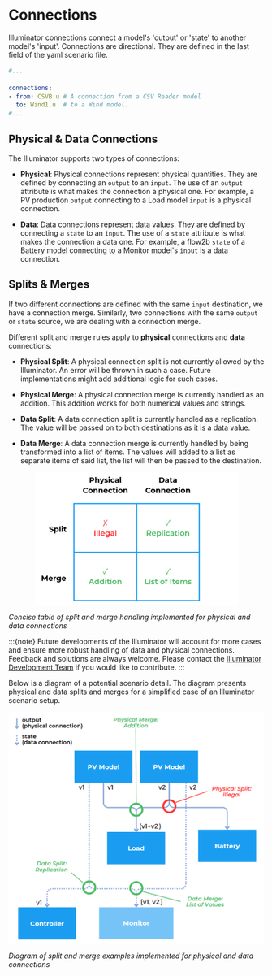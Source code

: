 # Connections

Illuminator connections connect a model's 'output' or 'state' to another model's 'input'. Connections are directional. They are defined in the last field of the yaml scenario file.

```yaml
#... 

connections:
- from: CSVB.u # A connection from a CSV Reader model
  to: Wind1.u  # to a Wind model.
#...
```


## Physical & Data Connections

The Illuminator supports two types of connections:

- **Physical**: Physical connections represent physical quantities. They are defined by connecting an `output` to an `input`. The use of an `output` attribute is what makes the connection a physical one. For example, a PV production `output` connecting to a Load model `input` is a physical connection.

- **Data**: Data connections represent data values. They are defined by connecting a `state` to an `input`. The use of a `state` attribute is what makes the connection a data one. For example, a flow2b `state` of a Battery model connecting to a Monitor model's `input` is a data connection.

## Splits & Merges

If two different connections are defined with the same `input` destination, we have a connection merge. Similarly, two connections with the same `output` or `state` source, we are dealing with a connection merge.

Different split and merge rules apply to **physical** connections and **data** connections:

- **Physical Split**: A physical connection split is not currently allowed by the Illuminator. An error will be thrown in such a case. Future implementations might add additional logic for such cases.

- **Physical Merge**: A physical connection merge is currently handled as an addition. This addition works for both numerical values and strings. 

- **Data Split**: A data connection split is currently handled as a replication. The value will be passed on to both destinations as it is a data value.

- **Data Merge**: A data connection merge is currently handled by being transformed into a list of items. The values will added to a list as separate items of said list, the list will then be passed to the destination.

<div align="center">
    <img align="center" src="../_static/img/connections_table.png" width="400">
</div>

*Concise table of split and merge handling implemented for physical and data connections*

:::{note}
Future developments of the Illuminator will account for more cases and ensure more robust handling of data and physical connections. Feedback and solutions are always welcome. Please contact the [Illuminator Development Team](mailto:illuminator@tudelft.nl) if you would like to contribute.
:::

Below is a diagram of a potential scenario detail. The diagram presents physical and data splits and merges for a simplified case of an Illuminator scenario setup. 

<div align="center">
    <img align="center" src="../_static/img/connections_example.png" width="800">
</div>

*Diagram of split and merge examples implemented for physical and data connections*